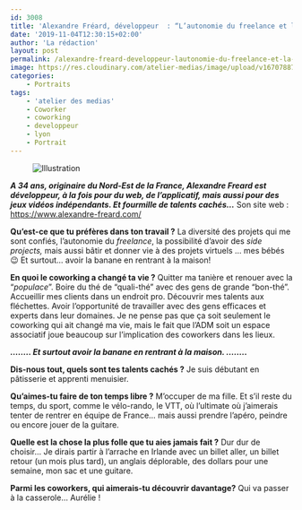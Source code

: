 ```yaml
---
id: 3008
title: 'Alexandre Fréard, développeur  : “L’autonomie du freelance et la possibilité d’avoir des side projects”'
date: '2019-11-04T12:30:15+02:00'
author: 'La rédaction'
layout: post
permalink: /alexandre-freard-developpeur-lautonomie-du-freelance-et-la-possibilite-davoir-des-side-projects/
image: https://res.cloudinary.com/atelier-medias/image/upload/v1670788771/blog/sozzbwtozdp75kekm1ts.jpg
categories:
    - Portraits
tags:
    - 'atelier des medias'
    - Coworker
    - coworking
    - developpeur
    - lyon
    - Portrait
---
```


<figure class="wp-block-image"><img src="https://res.cloudinary.com/atelier-medias/image/upload/v1670788771/blog/sozzbwtozdp75kekm1ts.jpg" alt="Illustration"></figure>

***A 34 ans, originaire du Nord-Est de la France, Alexandre Freard est développeur, à la fois pour du web, de l’applicatif, mais aussi pour des jeux vidéos indépendants. Et fourmille de talents cachés…***
Son site web : <https://www.alexandre-freard.com/>

**Qu’est-ce que tu préfères dans ton travail ?**
La diversité des projets qui me sont confiés, l’autonomie du *freelance*, la possibilité d’avoir des *side projects,* mais aussi bâtir et donner vie à des projets virtuels … mes bébés 😉 Et surtout… avoir la banane en rentrant à la maison!

**En quoi le coworking a changé ta vie ?**
Quitter ma tanière et renouer avec la “*populace*”. Boire du thé de “quali-thé” avec des gens de grande “bon-thé”. Accueillir mes clients dans un endroit pro. Découvrir mes talents aux fléchettes. Avoir l’opportunité de travailler avec des gens efficaces et experts dans leur domaines.
Je ne pense pas que ça soit seulement le coworking qui ait changé ma vie, mais le fait que l’ADM soit un espace associatif joue beaucoup sur l’implication des coworkers dans les lieux.

***……..
Et surtout avoir la banane en rentrant à la maison.
……..***

**Dis-nous tout, quels sont tes talents cachés ?**
Je suis débutant en pâtisserie et apprenti menuisier.

**Qu’aimes-tu faire de ton temps libre ?**
M’occuper de ma fille. Et s’il reste du temps, du sport, comme le vélo-rando, le VTT, où l’ultimate où j’aimerais tenter de rentrer en équipe de France… mais aussi prendre l’apéro, peindre ou encore jouer de la guitare.

**Quelle est la chose la plus folle que tu aies jamais fait ?**
Dur dur de choisir… Je dirais partir à l’arrache en Irlande avec un billet aller, un billet retour (un mois plus tard), un anglais déplorable, des dollars pour une semaine, mon sac et une guitare.

**Parmi les coworkers, qui aimerais-tu découvrir davantage?**
Qui va passer à la casserole… Aurélie !
